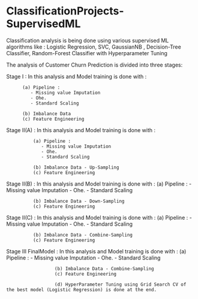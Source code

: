 # ClassificationProjects-SupervisedML
Classification analysis is being done using various supervised ML algorithms like : Logistic Regression, SVC, GaussianNB , Decision-Tree Classifier, 
Random-Forest Classifier with Hyperparameter Tuning

The analysis of Customer Churn Prediction is divided into three stages:

Stage I : In this analysis and Model training is done with : 
         
          (a) Pipeline : 
             - Missing value Imputation
             - Ohe.
             - Standard Scaling

          (b) Imbalance Data 
          (c) Feature Engineering

Stage II(A) : In this analysis and Model training is done with :

              (a) Pipeline : 
                 - Missing value Imputation
                 - Ohe.
                 - Standard Scaling

              (b) Imbalance Data - Up-Sampling
              (c) Feature Engineering

          
Stage II(B) : In this analysis and Model training is done with : 
              (a) Pipeline : 
                 - Missing value Imputation
                 - Ohe.
                 - Standard Scaling

              (b) Imbalance Data - Down-Sampling
              (c) Feature Engineering    

Stage II(C) : In this analysis and Model training is done with : 
              (a) Pipeline : 
                 - Missing value Imputation
                 - Ohe.
                 - Standard Scaling

              (b) Imbalance Data - Combine-Sampling
              (c) Feature Engineering 
              
Stage III FinalModel : In this analysis and Model training is done with : 
                      (a) Pipeline : 
                       - Missing value Imputation
                       - Ohe.
                       - Standard Scaling

                      (b) Imbalance Data - Combine-Sampling
                      (c) Feature Engineering   
                   
                      (d) HyperParameter Tuning using Grid Search CV of the best model (Logistic Regression) is done at the end.
